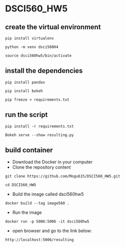 # DSCI560_HW5

## create the virtual environment
```
pip install virtualenv
```
```
python -m venv dsci560H4
```
```
source dsci560hw5/bin/activate
```

## install the dependencies 
```
pip install pandas
```
```
pip install bokeh
```
```
pip freeze > requirements.txt
```

## run the script
```
pip install -r requirements.txt
```
```
Bokeh serve --show resulting.py
```

## build container
- Download the Docker in your computer
- Clone the repository content
```
git clone https://github.com/Mogu615/DSCI560_HW5.git
```
```
cd DSCI560_HW5
```
- Build the image called dsci560hw5
```
docker build --tag image560 .
```
- Run the image
```
docker run -p 5006:5006 -it dsci560hw5
```
- open browser and go to the link below:
```
http://localhost:5006/resulting
```
